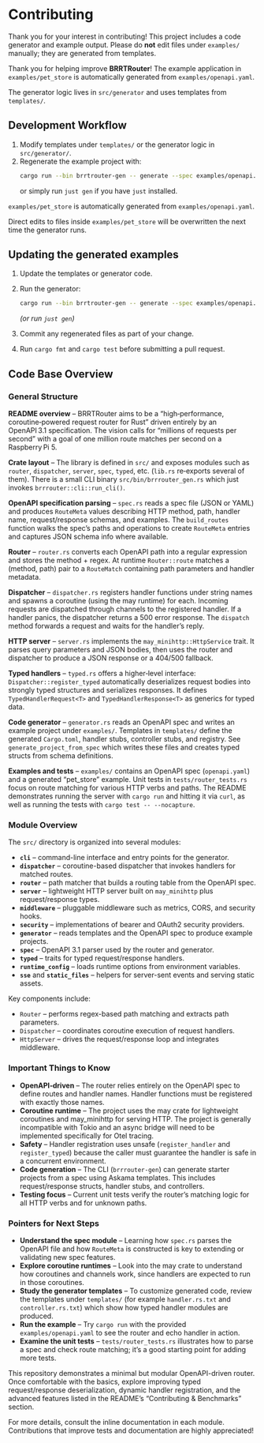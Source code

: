 # Contributing

Thank you for your interest in contributing! This project includes a code generator and example output. Please do **not** edit files under `examples/` manually; they are generated from templates.

Thank you for helping improve **BRRTRouter**! The example application in
`examples/pet_store` is automatically generated from `examples/openapi.yaml`.

The generator logic lives in `src/generator` and uses templates from
`templates/`.

## Development Workflow

1. Modify templates under `templates/` or the generator logic in `src/generator/`.
2. Regenerate the example project with:
   ```bash
   cargo run --bin brrtrouter-gen -- generate --spec examples/openapi.yaml --force
   ```
   or simply run `just gen` if you have `just` installed.

`examples/pet_store` is automatically generated from
`examples/openapi.yaml`.

Direct edits to files inside `examples/pet_store` will be overwritten the
next time the generator runs.

## Updating the generated examples

1. Update the templates or generator code.
2. Run the generator:

   ```bash
   cargo run --bin brrtrouter-gen -- generate --spec examples/openapi.yaml --force
   ```
   *(or run `just gen`)*
3. Commit any regenerated files as part of your change.

4. Run `cargo fmt` and `cargo test` before submitting a pull request.

## Code Base Overview

### General Structure

**README overview** – BRRTRouter aims to be a “high‑performance, coroutine‑powered request router for Rust” driven entirely by an OpenAPI 3.1 specification. The vision calls for “millions of requests per second” with a goal of one million route matches per second on a Raspberry Pi 5.

**Crate layout** – The library is defined in `src/` and exposes modules such as `router`, `dispatcher`, `server`, `spec`, `typed`, etc. (`lib.rs` re‑exports several of them). There is a small CLI binary `src/bin/brrrouter_gen.rs` which just invokes `brrrouter::cli::run_cli()`.

**OpenAPI specification parsing** – `spec.rs` reads a spec file (JSON or YAML) and produces `RouteMeta` values describing HTTP method, path, handler name, request/response schemas, and examples. The `build_routes` function walks the spec’s paths and operations to create `RouteMeta` entries and captures JSON schema info where available.

**Router** – `router.rs` converts each OpenAPI path into a regular expression and stores the method + regex. At runtime `Router::route` matches a (method, path) pair to a `RouteMatch` containing path parameters and handler metadata.

**Dispatcher** – `dispatcher.rs` registers handler functions under string names and spawns a coroutine (using the may runtime) for each. Incoming requests are dispatched through channels to the registered handler. If a handler panics, the dispatcher returns a 500 error response. The `dispatch` method forwards a request and waits for the handler’s reply.

**HTTP server** – `server.rs` implements the `may_minihttp::HttpService` trait. It parses query parameters and JSON bodies, then uses the router and dispatcher to produce a JSON response or a 404/500 fallback.

**Typed handlers** – `typed.rs` offers a higher‑level interface: `Dispatcher::register_typed` automatically deserializes request bodies into strongly typed structures and serializes responses. It defines `TypedHandlerRequest<T>` and `TypedHandlerResponse<T>` as generics for typed data.

**Code generator** – `generator.rs` reads an OpenAPI spec and writes an example project under `examples/`. Templates in `templates/` define the generated `Cargo.toml`, handler stubs, controller stubs, and registry. See `generate_project_from_spec` which writes these files and creates typed structs from schema definitions.

**Examples and tests** – `examples/` contains an OpenAPI spec (`openapi.yaml`) and a generated “pet_store” example. Unit tests in `tests/router_tests.rs` focus on route matching for various HTTP verbs and paths. The README demonstrates running the server with `cargo run` and hitting it via `curl`, as well as running the tests with `cargo test -- --nocapture`.

### Module Overview

The `src/` directory is organized into several modules:

- **`cli`** – command-line interface and entry points for the generator.
- **`dispatcher`** – coroutine-based dispatcher that invokes handlers for matched routes.
- **`router`** – path matcher that builds a routing table from the OpenAPI spec.
- **`server`** – lightweight HTTP server built on `may_minihttp` plus request/response types.
- **`middleware`** – pluggable middleware such as metrics, CORS, and security hooks.
- **`security`** – implementations of bearer and OAuth2 security providers.
- **`generator`** – reads templates and the OpenAPI spec to produce example projects.
- **`spec`** – OpenAPI 3.1 parser used by the router and generator.
- **`typed`** – traits for typed request/response handlers.
- **`runtime_config`** – loads runtime options from environment variables.
- **`sse`** and **`static_files`** – helpers for server-sent events and serving static assets.

Key components include:

- `Router` – performs regex-based path matching and extracts path parameters.
- `Dispatcher` – coordinates coroutine execution of request handlers.
- `HttpServer` – drives the request/response loop and integrates middleware.

### Important Things to Know

- **OpenAPI‑driven** – The router relies entirely on the OpenAPI spec to define routes and handler names. Handler functions must be registered with exactly those names.
- **Coroutine runtime** – The project uses the may crate for lightweight coroutines and may_minihttp for serving HTTP. The project is generally incompatible with Tokio and an async bridge will need to be implemented specifically for Otel tracing.
- **Safety** – Handler registration uses unsafe (`register_handler` and `register_typed`) because the caller must guarantee the handler is safe in a concurrent environment.
- **Code generation** – The CLI (`brrrouter-gen`) can generate starter projects from a spec using Askama templates. This includes request/response structs, handler stubs, and controllers.
- **Testing focus** – Current unit tests verify the router’s matching logic for all HTTP verbs and for unknown paths.

### Pointers for Next Steps

- **Understand the spec module** – Learning how `spec.rs` parses the OpenAPI file and how `RouteMeta` is constructed is key to extending or validating new spec features.
- **Explore coroutine runtimes** – Look into the may crate to understand how coroutines and channels work, since handlers are expected to run in those coroutines.
- **Study the generator templates** – To customize generated code, review the templates under `templates/` (for example `handler.rs.txt` and `controller.rs.txt`) which show how typed handler modules are produced.
- **Run the example** – Try `cargo run` with the provided `examples/openapi.yaml` to see the router and echo handler in action.
- **Examine the unit tests** – `tests/router_tests.rs` illustrates how to parse a spec and check route matching; it’s a good starting point for adding more tests.

This repository demonstrates a minimal but modular OpenAPI-driven router. Once comfortable with the basics, explore improving typed request/response deserialization, dynamic handler registration, and the advanced features listed in the README’s “Contributing & Benchmarks” section.

For more details, consult the inline documentation in each module. Contributions that improve tests and documentation are highly appreciated!